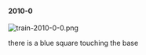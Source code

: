 #### 2010-0
![train-2010-0-0.png](https://github.com/lil-lab/nlvr/raw/master/nlvr/train/images/43/train-2010-0-0.png "train-2010-0-0.png")

there is a blue square touching the base
